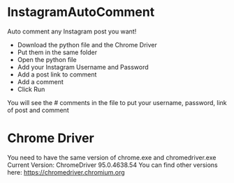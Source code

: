 # InstagramAutoComment
Auto comment any Instagram post you want!

- Download the python file and the Chrome Driver 
- Put them in the same folder
- Open the python file
- Add your Instagram Username and Password 
- Add a post link to comment
- Add a comment 
- Click Run

You will see the # comments in the file to put your username, password, link of post and comment

# Chrome Driver
You need to have the same version of chrome.exe and chromedriver.exe
Current Version: ChromeDriver 95.0.4638.54
You can find other versions here: https://chromedriver.chromium.org
